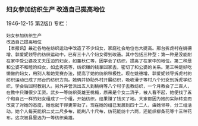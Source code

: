 ### 妇女参加纺织生产  改造自己提高地位

1946-12-15
第2版()
专栏：

    妇女参加纺织生产
    改造自己提高地位
    【本报讯】最近各地在纺织运动中改造了不少妇女，家庭社会地位也大提高。邢台拆虎村在姚德增、郭爱妮领导的纺织运动中，已有三十八个妇女得到改造。其中包括三种型：第一种是没能耐在家中受公婆及丈夫压迫的妇女，如董秋仁等，因学会了纺织，提高了在家中的地位。第二种是和公婆不和睦的妇女，如孟秀英等，纺织赚的钱拿回家去，密切了和公婆的关系。第三种是好吃懒做的妇女，用别人和她竞赛办法，提高了她的纺织积极性。现在姚德增、郭爱妮领导拆虎村的纺织运动已成了邢台的纺织方向。她俩并协助外村开展纺织，吸收滑子等村八个妇女到拆虎学纺织，学会后回村教别人。另外并曾派出五人到桃树等八个村子去教纺织，一个月教会了二百人，在教中只赚很少工资。武乡一等纺织英雄王桃梅，原来是个女二流子，被人看不起，她便找了五个和自己一样的妇女组成了一个组，开始纺织，结果赚了钱买了地。大家都因为她的实际转变而改变了对她的态度，她也就干得更带劲了。现在她的组已发展到四十二人，由她领导，分三组活动。她个人每天能织二丈二尺多布，能刷八十尺布，纺花能纺十六两，还能织柳条花等十三种花布。这次被县里选为一等纺织英雄。
